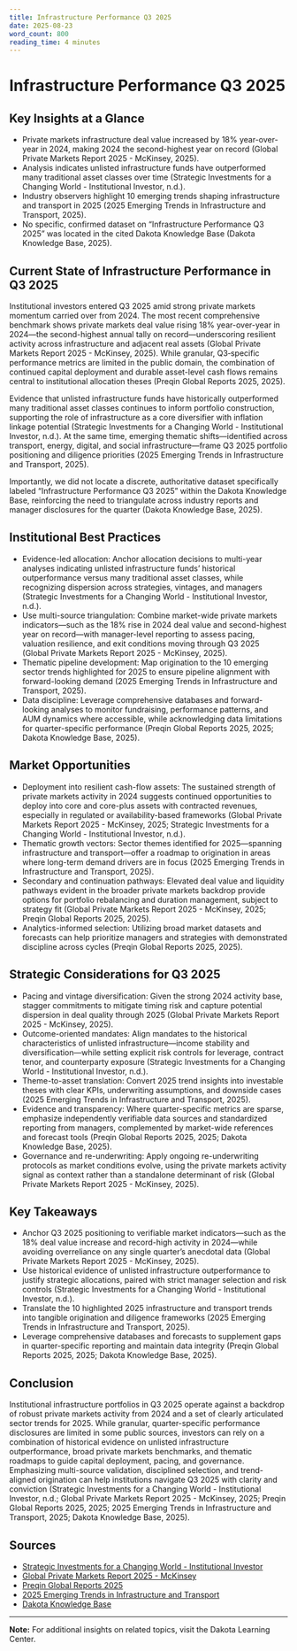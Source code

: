 ```yaml
---
title: Infrastructure Performance Q3 2025
date: 2025-08-23
word_count: 800
reading_time: 4 minutes
---
```


# Infrastructure Performance Q3 2025

## Key Insights at a Glance
- Private markets infrastructure deal value increased by 18% year-over-year in 2024, making 2024 the second-highest year on record (Global Private Markets Report 2025 - McKinsey, 2025).
- Analysis indicates unlisted infrastructure funds have outperformed many traditional asset classes over time (Strategic Investments for a Changing World - Institutional Investor, n.d.).
- Industry observers highlight 10 emerging trends shaping infrastructure and transport in 2025 (2025 Emerging Trends in Infrastructure and Transport, 2025).
- No specific, confirmed dataset on “Infrastructure Performance Q3 2025” was located in the cited Dakota Knowledge Base (Dakota Knowledge Base, 2025).

## Current State of Infrastructure Performance in Q3 2025
Institutional investors entered Q3 2025 amid strong private markets momentum carried over from 2024. The most recent comprehensive benchmark shows private markets deal value rising 18% year-over-year in 2024—the second-highest annual tally on record—underscoring resilient activity across infrastructure and adjacent real assets (Global Private Markets Report 2025 - McKinsey, 2025). While granular, Q3‑specific performance metrics are limited in the public domain, the combination of continued capital deployment and durable asset-level cash flows remains central to institutional allocation theses (Preqin Global Reports 2025, 2025).

Evidence that unlisted infrastructure funds have historically outperformed many traditional asset classes continues to inform portfolio construction, supporting the role of infrastructure as a core diversifier with inflation linkage potential (Strategic Investments for a Changing World - Institutional Investor, n.d.). At the same time, emerging thematic shifts—identified across transport, energy, digital, and social infrastructure—frame Q3 2025 portfolio positioning and diligence priorities (2025 Emerging Trends in Infrastructure and Transport, 2025).

Importantly, we did not locate a discrete, authoritative dataset specifically labeled “Infrastructure Performance Q3 2025” within the Dakota Knowledge Base, reinforcing the need to triangulate across industry reports and manager disclosures for the quarter (Dakota Knowledge Base, 2025).

## Institutional Best Practices
- Evidence-led allocation: Anchor allocation decisions to multi-year analyses indicating unlisted infrastructure funds’ historical outperformance versus many traditional asset classes, while recognizing dispersion across strategies, vintages, and managers (Strategic Investments for a Changing World - Institutional Investor, n.d.).
- Use multi-source triangulation: Combine market-wide private markets indicators—such as the 18% rise in 2024 deal value and second-highest year on record—with manager-level reporting to assess pacing, valuation resilience, and exit conditions moving through Q3 2025 (Global Private Markets Report 2025 - McKinsey, 2025).
- Thematic pipeline development: Map origination to the 10 emerging sector trends highlighted for 2025 to ensure pipeline alignment with forward-looking demand (2025 Emerging Trends in Infrastructure and Transport, 2025).
- Data discipline: Leverage comprehensive databases and forward-looking analyses to monitor fundraising, performance patterns, and AUM dynamics where accessible, while acknowledging data limitations for quarter-specific performance (Preqin Global Reports 2025, 2025; Dakota Knowledge Base, 2025).

## Market Opportunities
- Deployment into resilient cash-flow assets: The sustained strength of private markets activity in 2024 suggests continued opportunities to deploy into core and core-plus assets with contracted revenues, especially in regulated or availability-based frameworks (Global Private Markets Report 2025 - McKinsey, 2025; Strategic Investments for a Changing World - Institutional Investor, n.d.).
- Thematic growth vectors: Sector themes identified for 2025—spanning infrastructure and transport—offer a roadmap to origination in areas where long-term demand drivers are in focus (2025 Emerging Trends in Infrastructure and Transport, 2025).
- Secondary and continuation pathways: Elevated deal value and liquidity pathways evident in the broader private markets backdrop provide options for portfolio rebalancing and duration management, subject to strategy fit (Global Private Markets Report 2025 - McKinsey, 2025; Preqin Global Reports 2025, 2025).
- Analytics-informed selection: Utilizing broad market datasets and forecasts can help prioritize managers and strategies with demonstrated discipline across cycles (Preqin Global Reports 2025, 2025).

## Strategic Considerations for Q3 2025
- Pacing and vintage diversification: Given the strong 2024 activity base, stagger commitments to mitigate timing risk and capture potential dispersion in deal quality through 2025 (Global Private Markets Report 2025 - McKinsey, 2025).
- Outcome-oriented mandates: Align mandates to the historical characteristics of unlisted infrastructure—income stability and diversification—while setting explicit risk controls for leverage, contract tenor, and counterparty exposure (Strategic Investments for a Changing World - Institutional Investor, n.d.).
- Theme-to-asset translation: Convert 2025 trend insights into investable theses with clear KPIs, underwriting assumptions, and downside cases (2025 Emerging Trends in Infrastructure and Transport, 2025).
- Evidence and transparency: Where quarter-specific metrics are sparse, emphasize independently verifiable data sources and standardized reporting from managers, complemented by market-wide references and forecast tools (Preqin Global Reports 2025, 2025; Dakota Knowledge Base, 2025).
- Governance and re-underwriting: Apply ongoing re-underwriting protocols as market conditions evolve, using the private markets activity signal as context rather than a standalone determinant of risk (Global Private Markets Report 2025 - McKinsey, 2025).

## Key Takeaways
- Anchor Q3 2025 positioning to verifiable market indicators—such as the 18% deal value increase and record-high activity in 2024—while avoiding overreliance on any single quarter’s anecdotal data (Global Private Markets Report 2025 - McKinsey, 2025).
- Use historical evidence of unlisted infrastructure outperformance to justify strategic allocations, paired with strict manager selection and risk controls (Strategic Investments for a Changing World - Institutional Investor, n.d.).
- Translate the 10 highlighted 2025 infrastructure and transport trends into tangible origination and diligence frameworks (2025 Emerging Trends in Infrastructure and Transport, 2025).
- Leverage comprehensive databases and forecasts to supplement gaps in quarter-specific reporting and maintain data integrity (Preqin Global Reports 2025, 2025; Dakota Knowledge Base, 2025).

## Conclusion
Institutional infrastructure portfolios in Q3 2025 operate against a backdrop of robust private markets activity from 2024 and a set of clearly articulated sector trends for 2025. While granular, quarter-specific performance disclosures are limited in some public sources, investors can rely on a combination of historical evidence on unlisted infrastructure outperformance, broad private markets benchmarks, and thematic roadmaps to guide capital deployment, pacing, and governance. Emphasizing multi-source validation, disciplined selection, and trend-aligned origination can help institutions navigate Q3 2025 with clarity and conviction (Strategic Investments for a Changing World - Institutional Investor, n.d.; Global Private Markets Report 2025 - McKinsey, 2025; Preqin Global Reports 2025, 2025; 2025 Emerging Trends in Infrastructure and Transport, 2025; Dakota Knowledge Base, 2025).

## Sources

- [Strategic Investments for a Changing World - Institutional Investor](https://www.institutionalinvestor.com/article/sponsored-content/harnessing-infrastructure-equity-strategic-investments-changing-world)
- [Global Private Markets Report 2025 - McKinsey](https://www.mckinsey.com/industries/private-capital/our-insights/global-private-markets-report)
- [Preqin Global Reports 2025](https://www.preqin.com/global-report)
- [2025 Emerging Trends in Infrastructure and Transport](https://kpmg.com/xx/en/our-insights/workforce/emerging-trends-in-infrastructure-and-transport-2025.html)
- [Dakota Knowledge Base](https://www.dakota.com/learning-center/dakota-knowledge-base)


---

**Note:** For additional insights on related topics, visit the Dakota Learning Center.